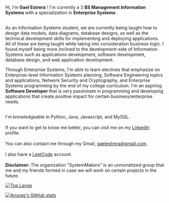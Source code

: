 Hi, I’m <b> Gael Estrera </b>! I'm currently a 3 <b> BS Management Information Systems </b> with a specialization in <b> Enterprise Systems </b>. <br><br>

As an Information Systems student, we are currently being taught how to design data models, data diagrams, database designs, as well as the technical development skills for implementing and deploying applications. All of these are being taught while taking into consideration business logic. I found myself being more inclined to the development-side of Information Systems such as applications development, software development, database design, and web application development. <Br>

Through Enterprise Systems, I'm able to learn electives that emphasize on Enterprise-level Information Systems planning, Software Engineering topics and applications, Network Security and Cryptography, and Enterprise Systems programming by the end of my college curriculum. I'm an aspiring <b> Software Developer </b> that is very passionate in programming and developing applications that create positive impact for certain business/enterprise needs. <br><br>


  
I'm knowledgeable in Python, Java, Javascript, and MySQL. <br><br>
If you want to get to know me better, you can visit me on my [LinkedIn](https://www.linkedin.com/in/tomas-gael-p-estrera-iv-9a5721254/) profile. <br><br>
You can also contact me through my Gmail, gaelestrera@gmail.com. <br><br>
I also have a [LeetCode](https://leetcode.com/Decoretum/) account. <br><br>
<b> Disclaimer: </b> The organization "SystemMakers" is an unmonetized group that me and my friends formed in case we will work on certain projects in the future. <br>

[![Top Langs](https://github-readme-stats.vercel.app/api/top-langs/?username=Decoretum&hide=html&exclude_repo=CSCI-114-Pattern-Recognition,github-readme-stats,Decoretum.github.io)](https://github.com/Decoretum/github-readme-stats)
  
 [![Anurag's GitHub stats](https://github-readme-stats.vercel.app/api?username=Decoretum)](https://github.com/anuraghazra/github-readme-stats)



<!---
Decoretum/Decoretum is a ✨ special ✨ repository because its `README.md` (this file) appears on your GitHub profile.
You can click the Preview link to take a look at your changes.
--->
